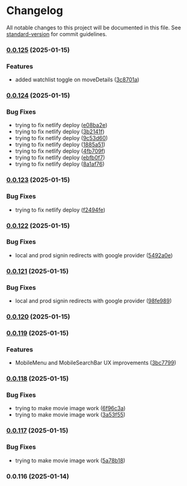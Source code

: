 # Changelog

All notable changes to this project will be documented in this file. See [standard-version](https://github.com/conventional-changelog/standard-version) for commit guidelines.

### [0.0.125](https://github.com/your-username/watchhub/compare/v0.0.124...v0.0.125) (2025-01-15)


### Features

* added watchlist toggle on moveDetails ([3c8701a](https://github.com/your-username/watchhub/commit/3c8701a59ad8243e74c482a38082ac87bec9d95e))

### [0.0.124](https://github.com/your-username/watchhub/compare/v0.0.123...v0.0.124) (2025-01-15)


### Bug Fixes

* trying to fix netlify deploy ([e08ba2e](https://github.com/your-username/watchhub/commit/e08ba2e194d8c4c4a12eb3c8a3279e0b101dabd1))
* trying to fix netlify deploy ([3b2141f](https://github.com/your-username/watchhub/commit/3b2141ffb66292d7da17c373e590970ef6b68721))
* trying to fix netlify deploy ([9c53d60](https://github.com/your-username/watchhub/commit/9c53d60534f70d2464dbf9067798dc7417bb21ea))
* trying to fix netlify deploy ([1885a51](https://github.com/your-username/watchhub/commit/1885a51a11d1387fe0927c6da55fcd0ce8f072b0))
* trying to fix netlify deploy ([4fb709f](https://github.com/your-username/watchhub/commit/4fb709f42ba06e4ddd97819245bf1a4e1dc948b0))
* trying to fix netlify deploy ([ebfb0f7](https://github.com/your-username/watchhub/commit/ebfb0f73395732210679be21c56d728e32c86615))
* trying to fix netlify deploy ([8a1af76](https://github.com/your-username/watchhub/commit/8a1af76920fec028ceee7093cd69208c39f56995))

### [0.0.123](https://github.com/your-username/watchhub/compare/v0.0.122...v0.0.123) (2025-01-15)


### Bug Fixes

* trying to fix netlify deploy ([f2494fe](https://github.com/your-username/watchhub/commit/f2494fe12a2e2f021d3190e4b0bb88d34b3dd9f1))

### [0.0.122](https://github.com/your-username/watchhub/compare/v0.0.121...v0.0.122) (2025-01-15)


### Bug Fixes

* local and prod signin redirects with google provider ([5492a0e](https://github.com/your-username/watchhub/commit/5492a0e2c825d112d2e87f0ce63dcc0d745a3138))

### [0.0.121](https://github.com/your-username/watchhub/compare/v0.0.120...v0.0.121) (2025-01-15)


### Bug Fixes

* local and prod signin redirects with google provider ([98fe989](https://github.com/your-username/watchhub/commit/98fe98970ebc34279677b9cfba76ef1f4c66ac45))

### [0.0.120](https://github.com/your-username/watchhub/compare/v0.0.119...v0.0.120) (2025-01-15)

### [0.0.119](https://github.com/your-username/watchhub/compare/v0.0.118...v0.0.119) (2025-01-15)


### Features

* MobileMenu and MobileSearchBar UX improvements ([3bc7799](https://github.com/your-username/watchhub/commit/3bc77993b5a5a9d4aae03e44a9b8b52fea45d3ff))

### [0.0.118](https://github.com/your-username/watchhub/compare/v0.0.117...v0.0.118) (2025-01-15)


### Bug Fixes

* trying to make movie image work ([6f96c3a](https://github.com/your-username/watchhub/commit/6f96c3ae05a753d4b46373a4eb187f85821ffae2))
* trying to make movie image work ([3a53f55](https://github.com/your-username/watchhub/commit/3a53f55a44a8603818ee46c2612db8eccb60cff6))

### [0.0.117](https://github.com/your-username/watchhub/compare/v0.0.116...v0.0.117) (2025-01-15)


### Bug Fixes

* trying to make movie image work ([5a78b18](https://github.com/your-username/watchhub/commit/5a78b185fc0c69b6d76a7ed90f39eecc674d5402))

### 0.0.116 (2025-01-14)
